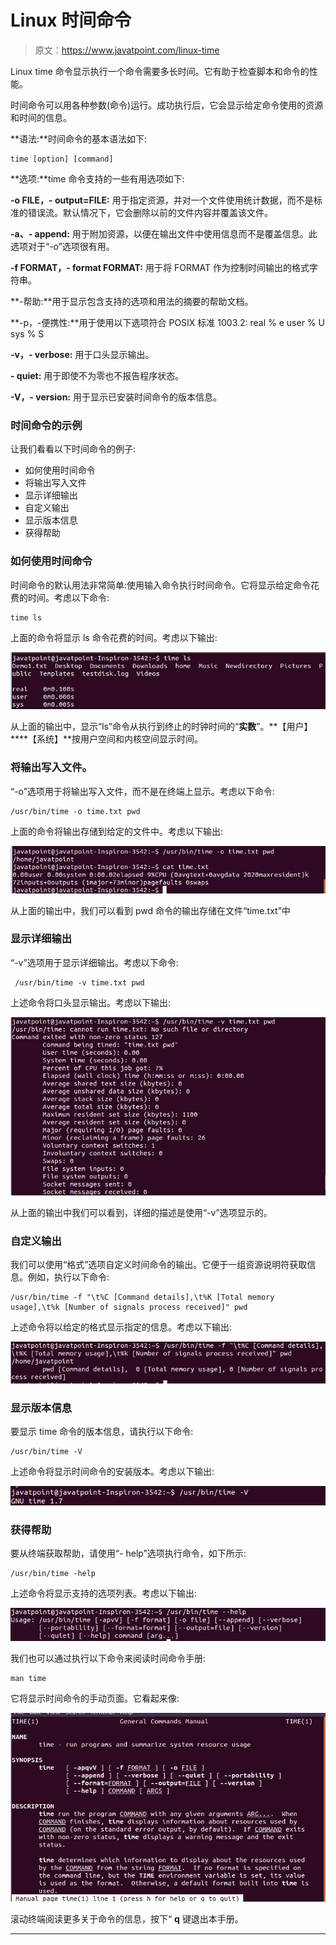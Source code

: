 # Linux 时间命令

> 原文：<https://www.javatpoint.com/linux-time>

Linux time 命令显示执行一个命令需要多长时间。它有助于检查脚本和命令的性能。

时间命令可以用各种参数(命令)运行。成功执行后，它会显示给定命令使用的资源和时间的信息。

**语法:**时间命令的基本语法如下:

```
time [option] [command]

```

**选项:**time 命令支持的一些有用选项如下:

**-o FILE，- output=FILE:** 用于指定资源，并对一个文件使用统计数据，而不是标准的错误流。默认情况下，它会删除以前的文件内容并覆盖该文件。

**-a、- append:** 用于附加资源，以便在输出文件中使用信息而不是覆盖信息。此选项对于“-o”选项很有用。

**-f FORMAT，- format FORMAT:** 用于将 FORMAT 作为控制时间输出的格式字符串。

**-帮助:**用于显示包含支持的选项和用法的摘要的帮助文档。

**-p，-便携性:**用于使用以下选项符合 POSIX 标准 1003.2:
real % e
user % U
sys % S

**-v，- verbose:** 用于口头显示输出。

**- quiet:** 用于即使不为零也不报告程序状态。

**-V，- version:** 用于显示已安装时间命令的版本信息。

### 时间命令的示例

让我们看看以下时间命令的例子:

*   如何使用时间命令
*   将输出写入文件
*   显示详细输出
*   自定义输出
*   显示版本信息
*   获得帮助

### 如何使用时间命令

时间命令的默认用法非常简单:使用输入命令执行时间命令。它将显示给定命令花费的时间。考虑以下命令:

```
time ls

```

上面的命令将显示 ls 命令花费的时间。考虑以下输出:

![Linux Time](img/36584e2460902eb2db281457f64cd1e7.png)

从上面的输出中，显示“ls”命令从执行到终止的时钟时间的“**实数**”。**【用户】****【系统】**按用户空间和内核空间显示时间。

### 将输出写入文件。

“-o”选项用于将输出写入文件，而不是在终端上显示。考虑以下命令:

```
/usr/bin/time -o time.txt pwd

```

上面的命令将输出存储到给定的文件中。考虑以下输出:

![Linux Time](img/14299b1ed18f34bacd93754bc6e118ae.png)

从上面的输出中，我们可以看到 pwd 命令的输出存储在文件“time.txt”中

### 显示详细输出

“-v”选项用于显示详细输出。考虑以下命令:

```
 /usr/bin/time -v time.txt pwd

```

上述命令将口头显示输出。考虑以下输出:

![Linux Time](img/7973a5e23ea62ec161d19ef2c8102eb1.png)

从上面的输出中我们可以看到，详细的描述是使用“-v”选项显示的。

### 自定义输出

我们可以使用“格式”选项自定义时间命令的输出。它便于一组资源说明符获取信息。例如，执行以下命令:

```
/usr/bin/time -f "\t%C [Command details],\t%K [Total memory usage],\t%k [Number of signals process received]" pwd

```

上述命令将以给定的格式显示指定的信息。考虑以下输出:

![Linux Time](img/b9f91124727395a178b2b40e16947b07.png)

### 显示版本信息

要显示 time 命令的版本信息，请执行以下命令:

```
/usr/bin/time -V

```

上述命令将显示时间命令的安装版本。考虑以下输出:

![Linux Time](img/ef9ff0b3b51d021bd6b5570825e8312d.png)

### 获得帮助

要从终端获取帮助，请使用“- help”选项执行命令，如下所示:

```
/usr/bin/time -help

```

上述命令将显示支持的选项列表。考虑以下输出:

![Linux Time](img/84d3738af9f60521f545023e4f5b6c3f.png)

我们也可以通过执行以下命令来阅读时间命令手册:

```
man time

```

它将显示时间命令的手动页面。它看起来像:

![Linux Time](img/d3c128f1f267b10d0c4b8e1da8a23753.png)

滚动终端阅读更多关于命令的信息，按下“ **q** 键退出本手册。

* * *